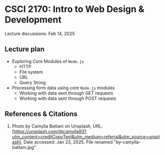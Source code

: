 # CSCI 2170: Intro to Web Design & Development

Lecture discussions: Feb 14, 2025

## Lecture plan

* Exploring Core Modules of `Node.js`
  * HTTP
  * File system
  * URL
  * Query String
* Processing form data using core `Node.js` modules
  * Working with data sent through GET requests
  * Working with data sent through POST requests

## References & Citations

1. Photo by Camylla Battani on Unsplash, URL: [https://unsplash.com/@camylla93?utm_content=creditCopyText&utm_medium=referral&utm_source=unsplash], Date accessed: Jan 23, 2025. File renamed "by-camylla-battani.jpg"
